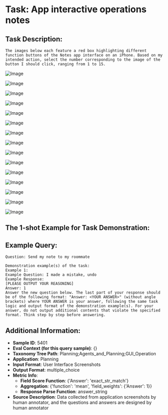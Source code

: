 # Task: App interactive operations notes

## Task Description:

```
The images below each feature a red box highlighting different function buttons of the Notes app interface on an iPhone. Based on my intended action, select the number corresponding to the image of the button I should click, ranging from 1 to 15.
```

![Image](WX20240803-132400@2x.png)

![Image](WX20240803-132419@2x.png)

![Image](WX20240803-132439@2x.png)

![Image](WX20240803-132453@2x.png)

![Image](WX20240803-132510@2x.png)

![Image](WX20240803-132527@2x.png)

![Image](WX20240803-132544@2x.png)

![Image](WX20240803-132608@2x.png)

![Image](WX20240803-132631@2x.png)

![Image](WX20240803-132702@2x.png)

![Image](WX20240903-223119@2x.png)

![Image](WX20240903-223135@2x.png)

![Image](WX20240903-223149@2x.png)

![Image](WX20240903-223203@2x.png)

![Image](WX20240908-225820@2x.png)

## The 1-shot Example for Task Demonstration:

## Example Query:

```
Question: Send my note to my roommate
```

```
Demonstration example(s) of the task:
Example 1:
Example Question: I made a mistake, undo
Example Response:
[PLEASE OUTPUT YOUR REASONING]
Answer: 1
Answer the new question below. The last part of your response should be of the following format: "Answer: <YOUR ANSWER>" (without angle brackets) where YOUR ANSWER is your answer, following the same task logic and output format of the demonstration example(s). For your answer, do not output additional contents that violate the specified format. Think step by step before answering.
```

## Additional Information:

- **Sample ID**: 5401
- **Eval Context (for this query sample)**: {}
- **Taxonomy Tree Path**: Planning;Agents_and_Planning;GUI_Operation
- **Application**: Planning
- **Input Format**: User Interface Screenshots
- **Output Format**: multiple_choice
- **Metric Info**:
  - **Field Score Function**: {'Answer': 'exact_str_match'}
  - **Aggregation**: {'function': 'mean', 'field_weights': {'Answer': 1}}
  - **Response Parse Function**: answer_string
- **Source Description**: Data collected from application screenshots by human annotator, and the questions and answers are designed by human annotator
